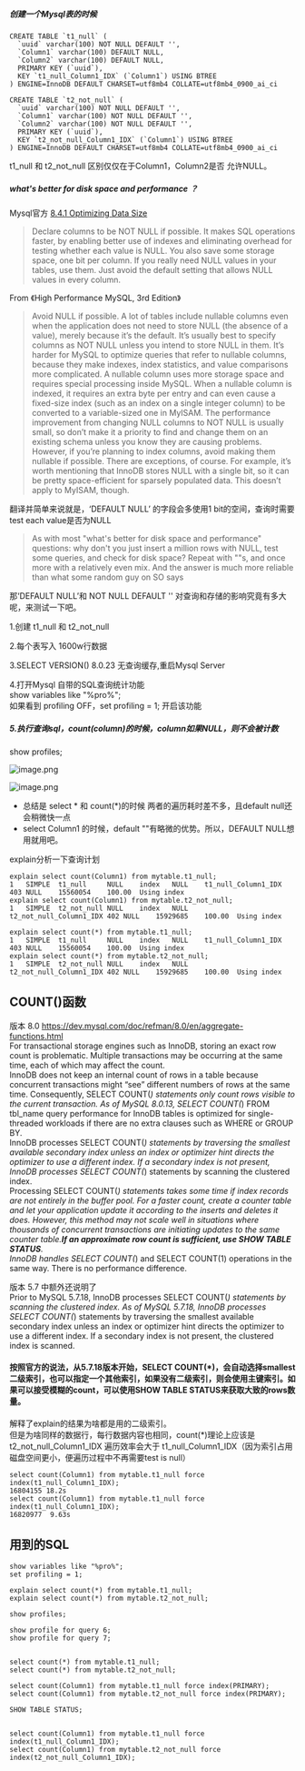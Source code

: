 ##### 创建一个Mysql表的时候
```
CREATE TABLE `t1_null` (
  `uuid` varchar(100) NOT NULL DEFAULT '',
  `Column1` varchar(100) DEFAULT NULL,  
  `Column2` varchar(100) DEFAULT NULL,
  PRIMARY KEY (`uuid`),
  KEY `t1_null_Column1_IDX` (`Column1`) USING BTREE
) ENGINE=InnoDB DEFAULT CHARSET=utf8mb4 COLLATE=utf8mb4_0900_ai_ci
```
```
CREATE TABLE `t2_not_null` (
  `uuid` varchar(100) NOT NULL DEFAULT '',
  `Column1` varchar(100) NOT NULL DEFAULT '',
  `Column2` varchar(100) NOT NULL DEFAULT '',
  PRIMARY KEY (`uuid`),
  KEY `t2_not_null_Column1_IDX` (`Column1`) USING BTREE
) ENGINE=InnoDB DEFAULT CHARSET=utf8mb4 COLLATE=utf8mb4_0900_ai_ci
```
t1_null 和 t2_not_null 区别仅仅在于Column1，Column2是否 允许NULL。  

##### what's better for disk space and performance ？


Mysql官方 [8.4.1 Optimizing Data Size](https://dev.mysql.com/doc/refman/5.7/en/data-size.html)
> Declare columns to be NOT NULL if possible. It makes SQL operations faster, by enabling better use of indexes and eliminating overhead for testing whether each value is NULL. You also save some storage space, one bit per column. If you really need NULL values in your tables, use them. Just avoid the default setting that allows NULL values in every column.

From 《High Performance MySQL, 3rd Edition》
>Avoid NULL if possible. A lot of tables include nullable columns even when the application does not need to store NULL (the absence of a value), merely because it’s the default. It’s usually best to specify columns as NOT NULL unless you intend to store NULL in them. It’s harder for MySQL to optimize queries that refer to nullable columns, because they make indexes, index statistics, and value comparisons more complicated. A nullable column uses more storage space and requires special processing inside MySQL. When a nullable column is indexed, it requires an extra byte per entry and can even cause a fixed-size index (such as an index on a single integer column) to be converted to a variable-sized one in MyISAM. The performance improvement from changing NULL columns to NOT NULL is usually small, so don’t make it a priority to find and change them on an existing schema unless you know they are causing problems. However, if you’re planning to index columns, avoid making them nullable if possible. There are exceptions, of course. For example, it’s worth mentioning that InnoDB stores NULL with a single bit, so it can be pretty space-efficient for sparsely populated data. This doesn’t apply to MyISAM, though.

翻译并简单来说就是，‘DEFAULT NULL’ 的字段会多使用1 bit的空间，查询时需要test each value是否为NULL

>As with most "what's better for disk space and performance" questions: why don't you just insert a million rows with NULL, test some queries, and check for disk space? Repeat with ""s, and once more with a relatively even mix. And the answer is much more reliable than what some random guy on SO says

那‘DEFAULT NULL’和 NOT NULL DEFAULT '' 对查询和存储的影响究竟有多大呢，来测试一下吧。

1.创建 t1_null 和 t2_not_null  

2.每个表写入 1600w行数据  

3.SELECT VERSION()   8.0.23 无查询缓存,重启Mysql Server  

4.打开Mysql 自带的SQL查询统计功能  
show variables like "%pro%";  
如果看到 profiling	OFF，set profiling = 1; 开启该功能  

##### 5.执行查询sql，count(column)的时候，column如果NULL，则不会被计数

show profiles;

![image.png](https://p1-juejin.byteimg.com/tos-cn-i-k3u1fbpfcp/a606006b9e4c4e7680c31dfaa62d59dd~tplv-k3u1fbpfcp-watermark.image)

![image.png](https://p1-juejin.byteimg.com/tos-cn-i-k3u1fbpfcp/52b34b15b90449f5bb5a662e4b1a6b3a~tplv-k3u1fbpfcp-watermark.image)  
- 总结是 select * 和 count(*)的时候 两者的遍历耗时差不多，且default null还会稍微快一点  
- select Column1 的时候，default ""有略微的优势。所以，DEFAULT NULL想用就用吧。

explain分析一下查询计划
```
explain select count(Column1) from mytable.t1_null; 
1	SIMPLE	t1_null 	NULL	index	NULL	t1_null_Column1_IDX	403	NULL	15560054	100.00	Using index
explain select count(Column1) from mytable.t2_not_null;
1	SIMPLE	t2_not_null	NULL	index	NULL	t2_not_null_Column1_IDX	402	NULL	15929685	100.00	Using index

explain select count(*) from mytable.t1_null; 
1	SIMPLE	t1_null 	NULL	index	NULL	t1_null_Column1_IDX	403	NULL	15560054	100.00	Using index
explain select count(*) from mytable.t2_not_null;
1	SIMPLE	t2_not_null	NULL	index	NULL	t2_not_null_Column1_IDX	402	NULL	15929685	100.00	Using index
```

## COUNT()函数
版本 8.0 https://dev.mysql.com/doc/refman/8.0/en/aggregate-functions.html  
For transactional storage engines such as InnoDB, storing an exact row count is problematic. Multiple transactions may be occurring at the same time, each of which may affect the count.  
InnoDB does not keep an internal count of rows in a table because concurrent transactions might “see” different numbers of rows at the same time. Consequently, SELECT COUNT(*) statements only count rows visible to the current transaction.
As of MySQL 8.0.13, SELECT COUNT(*) FROM tbl_name query performance for InnoDB tables is optimized for single-threaded workloads if there are no extra clauses such as WHERE or GROUP BY.  
InnoDB processes SELECT COUNT(*) statements by traversing the smallest available secondary index unless an index or optimizer hint directs the optimizer to use a different index. If a secondary index is not present, InnoDB processes SELECT COUNT(*) statements by scanning the clustered index.   
Processing SELECT COUNT(*) statements takes some time if index records are not entirely in the buffer pool. For a faster count, create a counter table and let your application update it according to the inserts and deletes it does. However, this method may not scale well in situations where thousands of concurrent transactions are initiating updates to the same counter table.**If an approximate row count is sufficient, use SHOW TABLE STATUS**.  
InnoDB handles SELECT COUNT(*) and SELECT COUNT(1) operations in the same way. There is no performance difference.  

版本 5.7 中额外还说明了  
Prior to MySQL 5.7.18, InnoDB processes SELECT COUNT(*) statements by scanning the clustered index. As of MySQL 5.7.18, InnoDB processes SELECT COUNT(*) statements by traversing the smallest available secondary index unless an index or optimizer hint directs the optimizer to use a different index. If a secondary index is not present, the clustered index is scanned.

#### 按照官方的说法，从5.7.18版本开始，SELECT COUNT(*)，会自动选择smallest 二级索引，也可以指定一个其他索引，如果没有二级索引，则会使用主键索引。如果可以接受模糊的count，可以使用SHOW TABLE STATUS来获取大致的rows数量。

解释了explain的结果为啥都是用的二级索引。  
但是为啥同样的数据行，每行数据内容也相同，count(*)理论上应该是t2_not_null_Column1_IDX 遍历效率会大于 t1_null_Column1_IDX（因为索引占用磁盘空间更小，便遍历过程中不再需要test is null）
```
select count(Column1) from mytable.t1_null force index(t1_null_Column1_IDX); 
16804155 18.2s
select count(Column1) from mytable.t1_null force index(t1_null_Column1_IDX); 
16820977  9.63s
```


## 用到的SQL
```
show variables like "%pro%";  
set profiling = 1;

explain select count(*) from mytable.t1_null; 
explain select count(*) from mytable.t2_not_null;

show profiles;

show profile for query 6;
show profile for query 7;


select count(*) from mytable.t1_null; 
select count(*) from mytable.t2_not_null;

select count(Column1) from mytable.t1_null force index(PRIMARY); 
select count(Column1) from mytable.t2_not_null force index(PRIMARY); 

SHOW TABLE STATUS;


select count(Column1) from mytable.t1_null force index(t1_null_Column1_IDX); 
select count(Column1) from mytable.t2_not_null force index(t2_not_null_Column1_IDX); 
```
